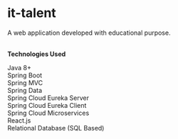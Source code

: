 # it-talent
A web application developed with educational purpose.
<br/><br/>

**Technologies Used**

Java 8+  
Spring Boot  
Spring MVC  
Spring Data  
Spring Cloud Eureka Server  
Spring Cloud Eureka Client  
Spring Cloud Microservices  
React.js  
Relational Database (SQL Based)
